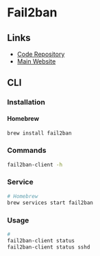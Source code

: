 # Fail2ban

<!--
IPBan

apparmor_status
-->

## Links

- [Code Repository](https://github.com/fail2ban/fail2ban)
- [Main Website](https://fail2ban.org/)

## CLI

### Installation

#### Homebrew

```sh
brew install fail2ban
```

### Commands

```sh
fail2ban-client -h
```

### Service

```sh
# Homebrew
brew services start fail2ban
```

### Usage

```sh
#
fail2ban-client status
fail2ban-client status sshd
```
